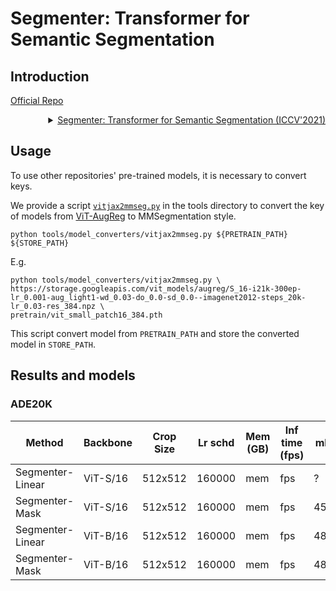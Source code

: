 # Segmenter: Transformer for Semantic Segmentation

## Introduction

<!-- [ALGORITHM] -->

<a href="https://github.com/rstrudel/segmenter">Official Repo</a>

<details>
<summary align="right"><a href="https://arxiv.org/abs/2105.05633">Segmenter: Transformer for Semantic Segmentation (ICCV'2021)</a></summary>

```latex
@article{strudel2021Segmenter,
  title={Segmenter: Transformer for Semantic Segmentation},
  author={Strudel, Robin and Ricardo, Garcia, and Laptev, Ivan and Schmid, Cordelia},
  journal={arXiv preprint arXiv:2105.05633},
  year={2021}
}
```

</details>

## Usage

To use other repositories' pre-trained models, it is necessary to convert keys.

We provide a script [`vitjax2mmseg.py`](../../tools/model_converters/vitjax2mmseg.py) in the tools directory to convert the key of models from [ViT-AugReg](https://github.com/google-research/vision_transformer) to MMSegmentation style.

```shell
python tools/model_converters/vitjax2mmseg.py ${PRETRAIN_PATH} ${STORE_PATH}
```

E.g.

```shell
python tools/model_converters/vitjax2mmseg.py \
https://storage.googleapis.com/vit_models/augreg/S_16-i21k-300ep-lr_0.001-aug_light1-wd_0.03-do_0.0-sd_0.0--imagenet2012-steps_20k-lr_0.03-res_384.npz \
pretrain/vit_small_patch16_384.pth
```

This script convert model from `PRETRAIN_PATH` and store the converted model in `STORE_PATH`.

## Results and models

### ADE20K

| Method | Backbone | Crop Size | Lr schd | Mem (GB) | Inf time (fps) | mIoU  | mIoU(ms+flip) | config | download |
| ------ | -------- | --------- | ---------- | ------- | -------- | --- | --- | -------------- | ----- |
| Segmenter-Linear | ViT-S/16 | 512x512 | 160000   | mem        | fps              | ? | ?            | [config]()  | [model]() &#124; [log]()     |
| Segmenter-Mask | ViT-S/16 | 512x512 | 160000   | mem        | fps              | 45.96 | 46.51            | [config]()  | [model]() &#124; [log]()     |
| Segmenter-Linear | ViT-B/16 | 512x512 | 160000   | mem        | fps              | 48.69 | 48.71            | [config]()  | [model]() &#124; [log]()     |
| Segmenter-Mask | ViT-B/16 |512x512 |  160000   | mem        | fps              | 48.69 | 49.51            | [config]()  | [model]() &#124; [log]()     |
